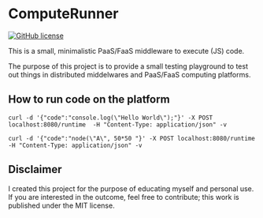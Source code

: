 # ComputeRunner

[![GitHub license](https://img.shields.io/badge/license-MIT-blue.svg)](https://github.com/ottenwbe/computerunner/blob/main/LICENSE)

This is a small, minimalistic PaaS/FaaS middleware to execute (JS) code.

The purpose of this project is to provide a small testing playground to test out things in distributed middelwares and PaaS/FaaS computing platforms.

## How to run code on the platform

```
curl -d '{"code":"console.log(\"Hello World\");"}' -X POST localhost:8080/runtime  -H "Content-Type: application/json" -v

curl -d '{"code":"node(\"A\", 50*50 "}' -X POST localhost:8080/runtime  -H "Content-Type: application/json" -v  
```

## Disclaimer

I created this project for the purpose of educating myself and personal use. If you are interested in the outcome, feel free to contribute; this work is published under the MIT license.



